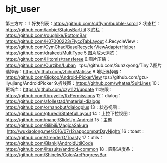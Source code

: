 # bjt_user

第三方库：
1.好友列表：https://github.com/cdflynn/bubble-scroll
2.状态栏：https://github.com/laobie/StatusBarUtil
3.底栏：https://github.com/roughike/BottomBar        https://github.com/H07000223/FlycoTabLayout
4.RecycleView：https://github.com/CymChad/BaseRecyclerViewAdapterHelper       https://github.com/drakeet/MultiType
5.图片放大浏览：https://github.com/Hitomis/transferee
6.图片压缩：https://github.com/Curzibn/Luban    tps://github.com/Sunzxyong/Tiny
7.图片选择器：https://github.com/zhihu/Matisse
8.地址选择器：https://github.com/Bigkoo/Android-PickerView    tps://github.com/gzu-liyujiang/AndroidPicker
9.折线图：https://github.com/whataa/SuitLines
10：更新库：https://github.com/czy1121/update
11:权限：https://github.com/tbruyelle/RxPermissions
12：dialog：https://github.com/afollestad/material-dialogs   https://github.com/orhanobut/dialogplus
13：状态视图：https://github.com/gturedi/StatefulLayout
14：上拉下拉视图：https://github.com/mancj/SlideUp-Android
15：主题 https://github.com/Bilibili/MagicaSakura      http://wuxiaolong.me/2016/07/12/appcompatDayNight/
16：toast：https://github.com/GrenderG/Toasty
17：utils：https://github.com/Blankj/AndroidUtilCode     https://github.com/litesuits/android-common
18：圆形进度条：https://github.com/Shinelw/ColorArcProgressBar
